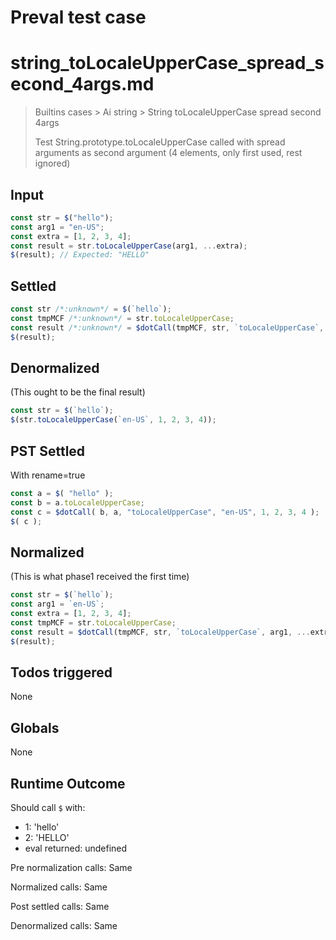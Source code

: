 # Preval test case

# string_toLocaleUpperCase_spread_second_4args.md

> Builtins cases > Ai string > String toLocaleUpperCase spread second 4args
>
> Test String.prototype.toLocaleUpperCase called with spread arguments as second argument (4 elements, only first used, rest ignored)

## Input

`````js filename=intro
const str = $("hello");
const arg1 = "en-US";
const extra = [1, 2, 3, 4];
const result = str.toLocaleUpperCase(arg1, ...extra);
$(result); // Expected: "HELLO"
`````


## Settled


`````js filename=intro
const str /*:unknown*/ = $(`hello`);
const tmpMCF /*:unknown*/ = str.toLocaleUpperCase;
const result /*:unknown*/ = $dotCall(tmpMCF, str, `toLocaleUpperCase`, `en-US`, 1, 2, 3, 4);
$(result);
`````


## Denormalized
(This ought to be the final result)

`````js filename=intro
const str = $(`hello`);
$(str.toLocaleUpperCase(`en-US`, 1, 2, 3, 4));
`````


## PST Settled
With rename=true

`````js filename=intro
const a = $( "hello" );
const b = a.toLocaleUpperCase;
const c = $dotCall( b, a, "toLocaleUpperCase", "en-US", 1, 2, 3, 4 );
$( c );
`````


## Normalized
(This is what phase1 received the first time)

`````js filename=intro
const str = $(`hello`);
const arg1 = `en-US`;
const extra = [1, 2, 3, 4];
const tmpMCF = str.toLocaleUpperCase;
const result = $dotCall(tmpMCF, str, `toLocaleUpperCase`, arg1, ...extra);
$(result);
`````


## Todos triggered


None


## Globals


None


## Runtime Outcome


Should call `$` with:
 - 1: 'hello'
 - 2: 'HELLO'
 - eval returned: undefined

Pre normalization calls: Same

Normalized calls: Same

Post settled calls: Same

Denormalized calls: Same
